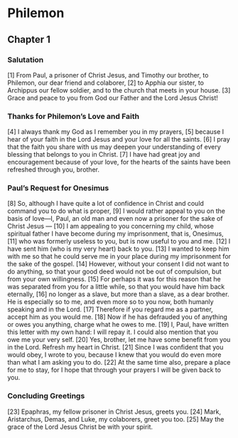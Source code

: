 # Philemon

## Chapter 1


### Salutation

[1] From Paul, a prisoner of Christ Jesus, and Timothy our brother, to Philemon, our dear friend and colaborer,
[2] to Apphia our sister, to Archippus our fellow soldier, and to the church that meets in your house.
[3] Grace and peace to you from God our Father and the Lord Jesus Christ!

### Thanks for Philemon’s Love and Faith

[4] I always thank my God as I remember you in my prayers,
[5] because I hear of your faith in the Lord Jesus and your love for all the saints.
[6] I pray that the faith you share with us may deepen your understanding of every blessing that belongs to you in Christ.
[7] I have had great joy and encouragement because of your love, for the hearts of the saints have been refreshed through you, brother.

### Paul’s Request for Onesimus

[8] So, although I have quite a lot of confidence in Christ and could command you to do what is proper,
[9] I would rather appeal to you on the basis of love—I, Paul, an old man and even now a prisoner for the sake of Christ Jesus —
[10] I am appealing to you concerning my child, whose spiritual father I have become during my imprisonment, that is, Onesimus,
[11] who was formerly useless to you, but is now useful to you and me.
[12] I have sent him (who is my very heart) back to you.
[13] I wanted to keep him with me so that he could serve me in your place during my imprisonment for the sake of the gospel.
[14] However, without your consent I did not want to do anything, so that your good deed would not be out of compulsion, but from your own willingness.
[15] For perhaps it was for this reason that he was separated from you for a little while, so that you would have him back eternally,
[16] no longer as a slave, but more than a slave, as a dear brother. He is especially so to me, and even more so to you now, both humanly speaking and in the Lord.
[17] Therefore if you regard me as a partner, accept him as you would me.
[18] Now if he has defrauded you of anything or owes you anything, charge what he owes to me.
[19] I, Paul, have written this letter with my own hand: I will repay it. I could also mention that you owe me your very self.
[20] Yes, brother, let me have some benefit from you in the Lord. Refresh my heart in Christ.
[21] Since I was confident that you would obey, I wrote to you, because I knew that you would do even more than what I am asking you to do.
[22] At the same time also, prepare a place for me to stay, for I hope that through your prayers I will be given back to you.

### Concluding Greetings

[23] Epaphras, my fellow prisoner in Christ Jesus, greets you.
[24] Mark, Aristarchus, Demas, and Luke, my colaborers, greet you too.
[25] May the grace of the Lord Jesus Christ be with your spirit.
